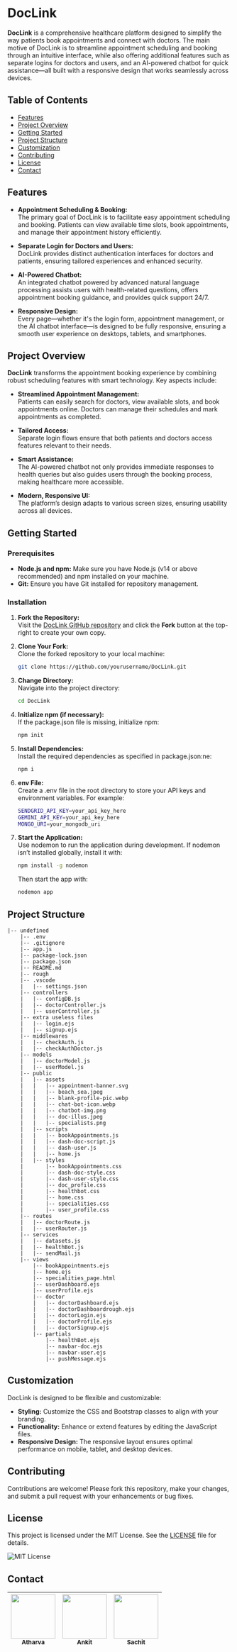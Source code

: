 # DocLink

**DocLink** is a comprehensive healthcare platform designed to simplify the way patients book appointments and connect with doctors. The main motive of DocLink is to streamline appointment scheduling and booking through an intuitive interface, while also offering additional features such as separate logins for doctors and users, and an AI-powered chatbot for quick assistance—all built with a responsive design that works seamlessly across devices.

## Table of Contents

- [Features](#features)
- [Project Overview](#project-overview)
- [Getting Started](#getting-started)
- [Project Structure](#project-structure)
- [Customization](#customization)
- [Contributing](#contributing)
- [License](#license)
- [Contact](#contact)

## Features

- **Appointment Scheduling & Booking:**  
  The primary goal of DocLink is to facilitate easy appointment scheduling and booking. Patients can view available time slots, book appointments, and manage their appointment history efficiently.

- **Separate Login for Doctors and Users:**  
  DocLink provides distinct authentication interfaces for doctors and patients, ensuring tailored experiences and enhanced security.

- **AI-Powered Chatbot:**  
  An integrated chatbot powered by advanced natural language processing assists users with health-related questions, offers appointment booking guidance, and provides quick support 24/7.

- **Responsive Design:**  
  Every page—whether it's the login form, appointment management, or the AI chatbot interface—is designed to be fully responsive, ensuring a smooth user experience on desktops, tablets, and smartphones.

## Project Overview

**DocLink** transforms the appointment booking experience by combining robust scheduling features with smart technology. Key aspects include:

- **Streamlined Appointment Management:**  
  Patients can easily search for doctors, view available slots, and book appointments online. Doctors can manage their schedules and mark appointments as completed.

- **Tailored Access:**  
  Separate login flows ensure that both patients and doctors access features relevant to their needs.

- **Smart Assistance:**  
  The AI-powered chatbot not only provides immediate responses to health queries but also guides users through the booking process, making healthcare more accessible.

- **Modern, Responsive UI:**  
  The platform’s design adapts to various screen sizes, ensuring usability across all devices.

## Getting Started

### Prerequisites

- **Node.js and npm:** Make sure you have Node.js (v14 or above recommended) and npm installed on your machine.
- **Git:** Ensure you have Git installed for repository management.

### Installation

1. **Fork the Repository:**  
   Visit the [DocLink GitHub repository](https://github.com/yourusername/DocLink) and click the **Fork** button at the top-right to create your own copy.

2. **Clone Your Fork:**  
   Clone the forked repository to your local machine:

   ```bash
   git clone https://github.com/yourusername/DocLink.git
   ```

3. **Change Directory:**  
   Navigate into the project directory:

   ```bash
   cd DocLink
   ```

4. **Initialize npm (if necessary):**  
   If the package.json file is missing, initialize npm:

   ```bash
   npm init
   ```

5. **Install Dependencies:**  
   Install the required dependencies as specified in package.json:ne:

   ```bash
   npm i
   ```

6. **env File:**  
   Create a .env file in the root directory to store your API keys and environment variables. For example:

   ```bash
   SENDGRID_API_KEY=your_api_key_here
   GEMINI_API_KEY=your_api_key_here
   MONGO_URI=your_mongodb_uri
   ```

5. **Start the Application:**  
   Use nodemon to run the application during development. If nodemon isn’t installed globally, install it with:

   ```bash
   npm install -g nodemon
   ```

   Then start the app with:
   ```bash
   nodemon app
   ```

## Project Structure

```
|-- undefined
    |-- .env
    |-- .gitignore
    |-- app.js
    |-- package-lock.json
    |-- package.json
    |-- README.md
    |-- rough
    |-- .vscode
    |   |-- settings.json
    |-- controllers
    |   |-- configDB.js
    |   |-- doctorController.js
    |   |-- userController.js
    |-- extra useless files
    |   |-- login.ejs
    |   |-- signup.ejs
    |-- middlewares
    |   |-- checkAuth.js
    |   |-- checkAuthDoctor.js
    |-- models
    |   |-- doctorModel.js
    |   |-- userModel.js
    |-- public
    |   |-- assets
    |   |   |-- appointment-banner.svg
    |   |   |-- beach_sea.jpeg
    |   |   |-- blank-profile-pic.webp
    |   |   |-- chat-bot-icon.webp
    |   |   |-- chatbot-img.png
    |   |   |-- doc-illus.jpeg
    |   |   |-- specialists.png
    |   |-- scripts
    |   |   |-- bookAppointments.js
    |   |   |-- dash-doc-script.js
    |   |   |-- dash-user.js
    |   |   |-- home.js
    |   |-- styles
    |       |-- bookAppointments.css
    |       |-- dash-doc-style.css
    |       |-- dash-user-style.css
    |       |-- doc_profile.css
    |       |-- healthbot.css
    |       |-- home.css
    |       |-- specialities.css
    |       |-- user_profile.css
    |-- routes
    |   |-- doctorRoute.js
    |   |-- userRouter.js
    |-- services
    |   |-- datasets.js
    |   |-- healthBot.js
    |   |-- sendMail.js
    |-- views
        |-- bookAppointments.ejs
        |-- home.ejs
        |-- specialities_page.html
        |-- userDashboard.ejs
        |-- userProfile.ejs
        |-- doctor
        |   |-- doctorDashboard.ejs
        |   |-- doctorDashboardrough.ejs
        |   |-- doctorLogin.ejs
        |   |-- doctorProfile.ejs
        |   |-- doctorSignup.ejs
        |-- partials
            |-- healthBot.ejs
            |-- navbar-doc.ejs
            |-- navbar-user.ejs
            |-- pushMessage.ejs
```


## Customization

DocLink is designed to be flexible and customizable:

- **Styling:** Customize the CSS and Bootstrap classes to align with your branding.
- **Functionality:** Enhance or extend features by editing the JavaScript files.
- **Responsive Design:** The responsive layout ensures optimal performance on mobile, tablet, and desktop devices.

## Contributing

Contributions are welcome! Please fork this repository, make your changes, and submit a pull request with your enhancements or bug fixes.

## License

This project is licensed under the MIT License. See the [LICENSE](LICENSE) file for details.

![MIT License](https://img.shields.io/badge/License-MIT-green.svg)

## Contact


<!-- ALL-CONTRIBUTORS-LIST:START - Do not remove or modify this section -->
<!-- prettier-ignore -->
| [<img src="https://avatars.githubusercontent.com/u/TheAK94?v=4" width="100px;"/><br /><sub><b>Atharva</b></sub>](https://github.com/TheAK94) | [<img src="https://avatars.githubusercontent.com/u/ankit-3131?v=4" width="100px;"/><br /><sub><b>Ankit</b></sub>](https://github.com/ankit-3131) | [<img src="https://avatars.githubusercontent.com/u/Sachit0CS?v=4" width="100px;"/><br /><sub><b>Sachit</b></sub>](https://github.com/Sachit0CS) | 
| :---: | :---: | :---: |
<!-- ALL-CONTRIBUTORS-LIST:END -->
